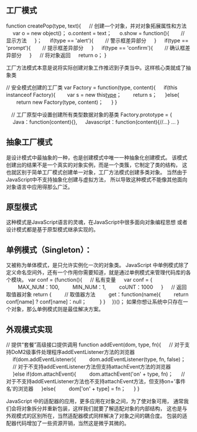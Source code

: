 ## 工厂模式
function createPop(type, text){
　 // 创建—个对象，并对对象拓展属性和方法
　 var o = new object()；
  o.content = text；
　 o.show = function(){
　　// 显示方法
　 }；
　 if(type == 'alert'){
　　// 警示框差异部分
　 }
　 if(type == 'prompt'){
　　// 提示框差异部分
　 }
　 if(type == 'confirm'){
　　// 确认框差异部分
　 }
　 // 将对象返回
　 return o；
}
　

工厂方法模式本意是说将实际创建对象工作推迟到子类当中。这样核心类就成了抽象类

// 安全模式创建的工厂类
var Factory = function(type, content){
　 if(this instanceof Factory){
　　var s = new this[type](content)；
　　return s；
　 }else{
　　return new Factory(type, content)；
　 }
}

　// 工厂原型中设置创建所有类型数据对象的基类
Factory.prototype = {
　 Java：function(content){},
　 Javascript：function(content){//...}
  ...
}


## 抽象工厂模式
是设计模式中最抽象的一种，也是创建模式中唯一一种抽象化创建模式。
该模式创建出的结果不是一个真实的对象实例，而是一个类簇，它制定了类的结构，
这也就区别于简单工厂模式创建单一对象，工厂方法模式创建多类对象。
当然由于JavaScript中不支持抽象化创建与虚拟方法，
所以导致这种模式不能像其他面向对象语言中应用得那么广泛。


## 原型模式
这种模式是JavaScript语言的灵魂，在JavaScript中很多面向对象编程思想
或者设计模式都是基于原型模式继承实现的。


## 单例模式（Singleton）：
又被称为单体模式，是只允许实例化一次的对象类。
JavaScript 中单例模式除了定义命名空间外，还有一个作用你需要知道，就是通过单例模式来管理代码库的各个模块。
var conf = (function(){
　 // 私有变量
　 var conf = {
　　  MAX_NUM：100,
　　  MIN_NUM：1,
　　  coUNT：1000
　 }
　 // 返回取值器对象
  return {
　　  // 取值器方法
　　  get：function(name){
　　   return conf[name] ? conf[name]：null；
　　  }
  }
　})()；
如果你想让系统中只存在一个对象，那么单例模式则是最佳解决方案。


## 外观模式实现
//  提供“套餐”高级接口提供调用
function addEvent(dom, type, fn){
　 // 对于支持DoM2级事件处理程序addEventListener方法的浏览器
　 if(dom.addEventListener){
　　  dom.addEventListener(type, fn, false)；
　 // 对于不支持addEventListener方法但支持attachEvent方法的浏览器
　 }else if(dom.attachEvent){
　　  dom.attachEvent('on' + type, fn)；
　 // 对于不支持addEventListener方法也不支持attachEvent方法，但支持on+'事件名'的浏览器
　 }else{
　　  dom['on' + type] = fn；
　 }
}


JavaScript 中的适配器的应用，更多应用在对象之间，为了使对象可用，
通常我们会将对象拆分并重新包装，这样我们就要了解适配对象的内部结构，
这也是与外观模式的区别所在，当然适配器模式同样解决了对象之间的耦合度。
包装的适配器代码增加了一些资源开销，当然这是微乎其微的。











